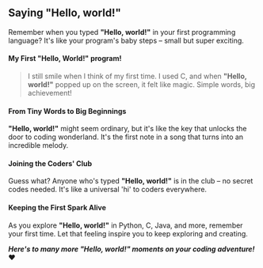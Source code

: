 ## Saying "Hello, world!"

Remember when you typed **"Hello, world!"** in your first programming language? It's like your program's baby steps – small but super exciting.

#### My First "Hello, World!" program!

> I still smile when I think of my first time. I used C, and when **"Hello, world!"** popped up on the screen, it felt like magic. Simple words, big achievement!

#### From Tiny Words to Big Beginnings

**"Hello, world!"** might seem ordinary, but it's like the key that unlocks the door to coding wonderland. It's the first note in a song that turns into an incredible melody.

#### Joining the Coders' Club

Guess what? Anyone who's typed **"Hello, world!"** is in the club – no secret codes needed. It's like a universal 'hi' to coders everywhere.

#### Keeping the First Spark Alive

As you explore **"Hello, world!"** in Python, C, Java, and more, remember your first time. Let that feeling inspire you to keep exploring and creating.

_**Here's to many more "Hello, world!" moments on your coding adventure!**_ ❤️
